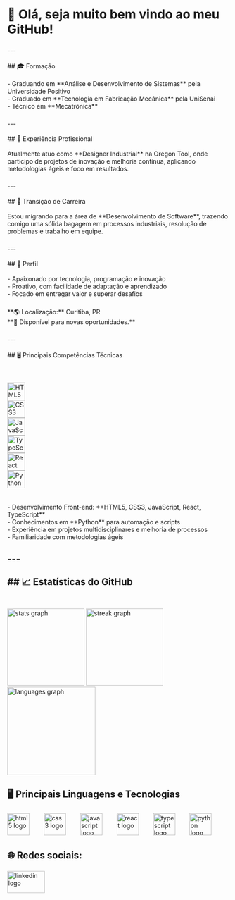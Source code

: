 <h1 align="left">🎯 Olá, seja muito bem vindo ao meu GitHub!</h1>

###

<p align="left">---<br><br>## 🎓 Formação<br><br>- Graduando em **Análise e Desenvolvimento de Sistemas** pela Universidade Positivo  <br>- Graduado em **Tecnologia em Fabricação Mecânica** pela UniSenai  <br>- Técnico em **Mecatrônica**</p>

###

<p align="left">---<br><br>## 💼 Experiência Profissional<br><br>Atualmente atuo como **Designer Industrial** na Oregon Tool, onde participo de projetos de inovação e melhoria contínua, aplicando metodologias ágeis e foco em resultados.</p>

###

<p align="left">---<br><br>## 🔄 Transição de Carreira<br><br>Estou migrando para a área de **Desenvolvimento de Software**, trazendo comigo uma sólida bagagem em processos industriais, resolução de problemas e trabalho em equipe.</p>

###

<p align="left">---<br><br>## 🚀 Perfil<br><br>- Apaixonado por tecnologia, programação e inovação<br>- Proativo, com facilidade de adaptação e aprendizado<br>- Focado em entregar valor e superar desafios</p>

###

<p align="left">**🌎 Localização:** Curitiba, PR  <br>**🔗 Disponível para novas oportunidades.**</p>

###

<p align="left">---<br><br>## 🖥️ Principais Competências Técnicas<br><br><div align="left"><br>  <img src="https://cdn.jsdelivr.net/gh/devicons/devicon/icons/html5/html5-original.svg" height="40" alt="HTML5" title="HTML5"/><br>  <img width="10"/><br>  <img src="https://cdn.jsdelivr.net/gh/devicons/devicon/icons/css3/css3-original.svg" height="40" alt="CSS3" title="CSS3"/><br>  <img width="10"/><br>  <img src="https://cdn.jsdelivr.net/gh/devicons/devicon/icons/javascript/javascript-original.svg" height="40" alt="JavaScript" title="JavaScript"/><br>  <img width="10"/><br>  <img src="https://cdn.jsdelivr.net/gh/devicons/devicon/icons/typescript/typescript-original.svg" height="40" alt="TypeScript" title="TypeScript"/><br>  <img width="10"/><br>  <img src="https://cdn.jsdelivr.net/gh/devicons/devicon/icons/react/react-original.svg" height="40" alt="React" title="React"/><br>  <img width="10"/><br>  <img src="https://cdn.jsdelivr.net/gh/devicons/devicon/icons/python/python-original.svg" height="40" alt="Python" title="Python"/><br></div><br><br>- Desenvolvimento Front-end: **HTML5, CSS3, JavaScript, React, TypeScript**<br>- Conhecimentos em **Python** para automação e scripts<br>- Experiência em projetos multidisciplinares e melhoria de processos<br>- Familiaridade com metodologias ágeis</p>

###

<h2 align="left">---<br><br>## 📈 Estatísticas do GitHub</h2>

###

<br clear="both">

<div align="left">
  <img src="https://github-readme-stats.vercel.app/api?username=Alexandre2552&hide_title=false&hide_rank=true&show_icons=true&include_all_commits=true&count_private=true&disable_animations=false&theme=dracula&locale=en&hide_border=true" height="175" alt="stats graph"  />
  <img src="https://streak-stats.demolab.com?user=Alexandre2552&locale=en&mode=daily&theme=dracula&hide_border=true&border_radius=5" height="175" alt="streak graph"  />
  <img src="https://github-readme-stats.vercel.app/api/top-langs?username=Alexandre2552&locale=en&hide_title=false&layout=compact&card_width=320&langs_count=10&theme=dracula&hide_border=true" height="200" alt="languages graph"  />
</div>

###

<h2 align="left">🖥️ Principais Linguagens e Tecnologias</h2>

###

<div align="left">
  <img src="https://cdn.jsdelivr.net/gh/devicons/devicon/icons/html5/html5-original.svg" height="50" alt="html5 logo"  />
  <img width="25" />
  <img src="https://cdn.jsdelivr.net/gh/devicons/devicon/icons/css3/css3-original.svg" height="50" alt="css3 logo"  />
  <img width="25" />
  <img src="https://cdn.jsdelivr.net/gh/devicons/devicon/icons/javascript/javascript-original.svg" height="50" alt="javascript logo"  />
  <img width="25" />
  <img src="https://cdn.jsdelivr.net/gh/devicons/devicon/icons/react/react-original.svg" height="50" alt="react logo"  />
  <img width="25" />
  <img src="https://cdn.jsdelivr.net/gh/devicons/devicon/icons/typescript/typescript-original.svg" height="50" alt="typescript logo"  />
  <img width="25" />
  <img src="https://cdn.jsdelivr.net/gh/devicons/devicon/icons/python/python-original.svg" height="50" alt="python logo"  />
</div>

###

<h2 align="left">🌐 Redes sociais:</h2>

###

<div align="left">
  <a href="https://www.linkedin.com/in/alexandreluizalmeida/" target="_blank">
    <img src="https://raw.githubusercontent.com/maurodesouza/profile-readme-generator/master/src/assets/icons/social/linkedin/default.svg" width="85" height="50" alt="linkedin logo"  />
  </a>
</div>

###
